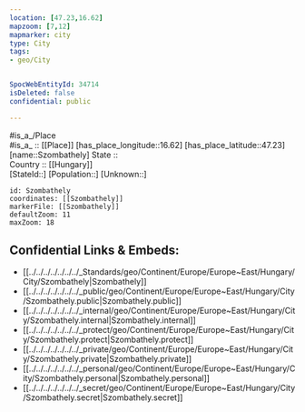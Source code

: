 ```yaml
---
location: [47.23,16.62] 
mapzoom: [7,12] 
mapmarker: city 
type: City
tags:
- geo/City


SpocWebEntityId: 34714
isDeleted: false
confidential: public

---
```

#is_a_/Place  
#is_a_ :: [[Place]] 
[has_place_longitude::16.62] 
[has_place_latitude::47.23] 
[name::Szombathely] 
State ::  
Country :: [[Hungary]]  
[StateId::] 
[Population::] 
[Unknown::] 


```leaflet
id: Szombathely
coordinates: [[Szombathely]] 
markerFile: [[Szombathely]] 
defaultZoom: 11 
maxZoom: 18
```


## Confidential Links & Embeds: 
- [[../../../../../../../_Standards/geo/Continent/Europe/Europe~East/Hungary/City/Szombathely|Szombathely]] 
- [[../../../../../../../_public/geo/Continent/Europe/Europe~East/Hungary/City/Szombathely.public|Szombathely.public]] 
- [[../../../../../../../_internal/geo/Continent/Europe/Europe~East/Hungary/City/Szombathely.internal|Szombathely.internal]] 
- [[../../../../../../../_protect/geo/Continent/Europe/Europe~East/Hungary/City/Szombathely.protect|Szombathely.protect]] 
- [[../../../../../../../_private/geo/Continent/Europe/Europe~East/Hungary/City/Szombathely.private|Szombathely.private]] 
- [[../../../../../../../_personal/geo/Continent/Europe/Europe~East/Hungary/City/Szombathely.personal|Szombathely.personal]] 
- [[../../../../../../../_secret/geo/Continent/Europe/Europe~East/Hungary/City/Szombathely.secret|Szombathely.secret]] 
